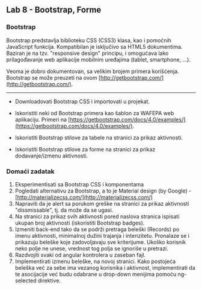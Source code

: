 ﻿## Lab 8 - Bootstrap, Forme


### Bootstrap

Bootstrap predstavlja biblioteku CSS (CSS3) klasa, kao i pomoćnih JavaScript funkcija.
Kompatibilan je isključivo sa HTML5 dokumentima. Baziran je na tzv. "responsive design" principu,
i omogućava lako prilagođavanje web aplikacije mobilnim uređajima (tablet, smartphone, ...).

Veoma je dobro dokumentovan, sa velikim brojem primera korišćenja. Bootstrap se može preuzeti na ovom [http://getbootstrap.com/](http://getbootstrap.com/).

----

* Downloadovati Bootstrap CSS i importovati u projekat.

* Iskoristiti neki od Bootstrap primera kao šablon za WAFEPA web aplikaciju. Primeri na [https://getbootstrap.com/docs/4.0/examples/](https://getbootstrap.com/docs/4.0/examples/).

* Iskoristiti Bootstrap stilove za tabele na stranici za prikaz aktivnosti.

* Iskoristiti Bootstrap stilove za forme na stranici za prikaz dodavanje/izmenu aktivnosti.


### Domaći zadatak

1. Eksperimentisati sa Bootstrap CSS i komponentama
2. Pogledati alternativu za Bootstrap, a to je Material design (by Google) - [http://materializecss.com/](http://materializecss.com/)
3. Napraviti da je alert sa porukom greške na stranici za prikaz aktivnosti "dissmissable", tj. da može da se ugasi.
4. Na stranici za prikaz svih aktivnosti pored naslova stranica ispisati ukupan broj aktivnosti (iskoristiti Bootstrap badges).
5. Izmeniti back-end tako da se podrži pretraga beleški (Records) po imenu aktivnosti, minimalnoj dužini trajanja i intenzitetu. Pronalaze se i prikazuju beleške koje zadovoljavaju sve kriterijume. Ukoliko korisnik neko polje ne unese, vrednost tog polja se ignoriše u pretrazi.
6. Razdvojiti svaki od angular kontrolera u zaseban fajl.
7. Implementirati izmenu beleške, na novoj stranici. Kako postojeća beleška već za sebe ima vezanog korisnika i aktivnost, implementirati da te asocijacije već budu odabrane u drop-down menijima pomoću ng-selected direktive.

